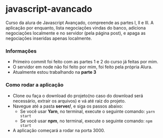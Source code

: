 # javascript-avancado
Curso da alura de Javascript Avançado, compreende as partes l, ll e lll. 
A aplicação por enquanto, lista negociações vindas do banco, adiciona negociações localmente e no servidor (pela página post), e apaga as negociações inseridas apenas localmente.

### Informações
* Primeiro commit foi feito com as partes 1 e 2 do curso já feitas por mim.
* O servidor em node não foi feito por mim, foi feito pela própria Alura.
* Atualmente estou trabalhando na **parte 3**

### Como rodar a aplicação
* Clone ou faça o download do projeto(no caso do download será necessário, extrair os arquivos) e vá até raiz do projeto.
* Navegue até a pasta **server/**, e siga os passos abaixo:
  * Se você usar **Yarn**, no terminal, execute o seguinte comando:
		`yarn start`
  * Se você usar **npm**, no terminal, execute o seguinte comando:
		`npm start`
* A aplicação começará a rodar na porta 3000.



